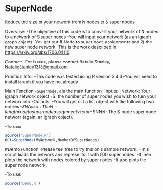 # SuperNode
Reduce the size of your network from N nodes to S super nodes 

Overview: 
-The objective of this code is to convert your network of N nodes to a network of S super nodes
-You will input your network (as an igraph graph object)
-You get out 1) Node to super node assignments and 2) the new super node network
-This is the work described in https://arxiv.org/abs/1706.04110

Contact: 
 -For issues, please contact Natalie Stanley, NatalieStanley1318@gmail.com
 
Practical Info:
 -This code was tested using R version 3.4.3
 -You will need to install igraph if you have not already
 
Main Function
-`SuperNode.R` is the main function
-Inputs:
  -Network: Your igraph network object
  -S: the number of super nodes you wish to turn your network into
-Outputs:
  -You will get out a list object with the following two entries
    -$SNAssn: The N-length node to super node assignment vector
    -$SNNet: The S-node super node network (again, an igraph object).

-To use: 

```R
source('SuperNode.R')
Out=SuperNode(MyNetwork,NumberOfSuperNodes)
```
#Demo Function
-Please feel free to try this on a sample network.
-This script loads the network and represents it with 500 super nodes.
-It then plots the network with nodes colored by super nodes
-It also plots the super node network.

-To use:

```R
source('Demo.R')
```
